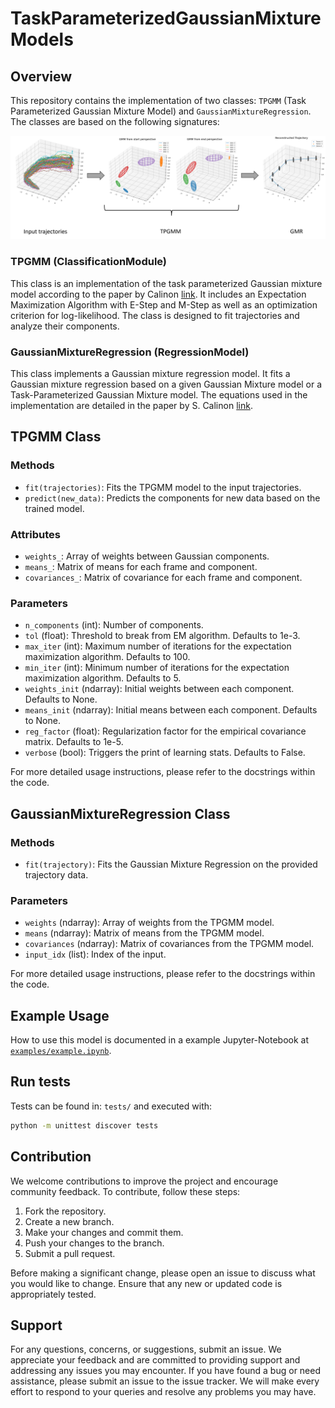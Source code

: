 # TaskParameterizedGaussianMixtureModels

## Overview

This repository contains the implementation of two classes: `TPGMM` (Task Parameterized Gaussian Mixture Model) and `GaussianMixtureRegression`. The classes are based on the following signatures:

![alt text](figures/TPGMM-wrokflow.png)

### TPGMM (ClassificationModule)

This class is an implementation of the task parameterized Gaussian mixture model according to the paper by Calinon [link](https://calinon.ch/papers/Calinon-JIST2015.pdf). It includes an Expectation Maximization Algorithm with E-Step and M-Step as well as an optimization criterion for log-likelihood. The class is designed to fit trajectories and analyze their components.

### GaussianMixtureRegression (RegressionModel)

This class implements a Gaussian mixture regression model. It fits a Gaussian mixture regression based on a given Gaussian Mixture model or a Task-Parameterized Gaussian Mixture model. The equations used in the implementation are detailed in the paper by S. Calinon [link](https://calinon.ch/papers/Calinon-JIST2015.pdf).

## TPGMM Class

### Methods

- `fit(trajectories)`: Fits the TPGMM model to the input trajectories.
- `predict(new_data)`: Predicts the components for new data based on the trained model.

### Attributes

- `weights_`: Array of weights between Gaussian components.
- `means_`: Matrix of means for each frame and component.
- `covariances_`: Matrix of covariance for each frame and component.

### Parameters

- `n_components` (int): Number of components.
- `tol` (float): Threshold to break from EM algorithm. Defaults to 1e-3.
- `max_iter` (int): Maximum number of iterations for the expectation maximization algorithm. Defaults to 100.
- `min_iter` (int): Minimum number of iterations for the expectation maximization algorithm. Defaults to 5.
- `weights_init` (ndarray): Initial weights between each component. Defaults to None.
- `means_init` (ndarray): Initial means between each component. Defaults to None.
- `reg_factor` (float): Regularization factor for the empirical covariance matrix. Defaults to 1e-5.
- `verbose` (bool): Triggers the print of learning stats. Defaults to False.

For more detailed usage instructions, please refer to the docstrings within the code.

## GaussianMixtureRegression Class

### Methods

- `fit(trajectory)`: Fits the Gaussian Mixture Regression on the provided trajectory data.

### Parameters

- `weights` (ndarray): Array of weights from the TPGMM model.
- `means` (ndarray): Matrix of means from the TPGMM model.
- `covariances` (ndarray): Matrix of covariances from the TPGMM model.
- `input_idx` (list): Index of the input.

For more detailed usage instructions, please refer to the docstrings within the code.

## Example Usage

How to use this model is documented in a example Jupyter-Notebook at [`examples/example.ipynb`](examples/example.ipynb). 

## Run tests

Tests can be found in: `tests/` and executed with:

```bash
python -m unittest discover tests
```

## Contribution

We welcome contributions to improve the project and encourage community feedback. To contribute, follow these steps:

1. Fork the repository.
2. Create a new branch.
3. Make your changes and commit them.
4. Push your changes to the branch.
5. Submit a pull request.

Before making a significant change, please open an issue to discuss what you would like to change. Ensure that any new or updated code is appropriately tested.

## Support

For any questions, concerns, or suggestions, submit an issue. We appreciate your feedback and are committed to providing support and addressing any issues you may encounter. If you have found a bug or need assistance, please submit an issue to the issue tracker. We will make every effort to respond to your queries and resolve any problems you may have.
